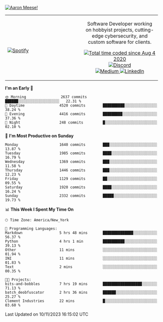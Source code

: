 [![Aaron Meese!](https://user-images.githubusercontent.com/17814535/88975338-a2aabf00-d27f-11ea-963f-8a19608716b4.png)](https://github.com/ajmeese7/readme-ascii "README ASCII")

<!-- Modified from project here: https://github.com/novatorem/novatorem -->
<table width="100%">
  <tr>
  <td width="50%">

&nbsp; <br> [![Spotify](https://ajmeese7.vercel.app/api/spotify)](https://open.spotify.com/user/ajmeese)

  </td>
  <td width="50%">
    <p align="center">
    Software Developer working on hobbyist projects, cutting-edge cybersecurity, and custom software for clients.
    </p>
    <p align="center">
      <a href="https://wakatime.com/@f726891d-3b02-46cd-9b60-e8c59f9e2b14">
        <img src="https://wakatime.com/badge/user/f726891d-3b02-46cd-9b60-e8c59f9e2b14.svg" alt="Total time coded since Aug 4 2020" title="WakaTime" />
      </a>
      <a href="http://link.aaronmeese.com/discord">
        <img src="https://img.shields.io/badge/discord-ajmeese7%234835-369?style=flat-square&logo=discord&logoColor=white&color=purple" alt="Discord" title="Discord">
      </a>
      <br />
      <a href="https://link.aaronmeese.com/medium">
        <img src="https://img.shields.io/badge/medium-ajmeese7-1DB954?style=flat-square&logo=medium&logoColor=white" alt="Medium" title="Medium">
      </a>
      <a href="https://link.aaronmeese.com/linkedin">
        <img src="https://img.shields.io/badge/linkedIn-aaronmeese-1DB954?style=flat-square&logo=linkedin&logoColor=white&color=blue" alt="LinkedIn" title="LinkedIn">
      </a>
    </p>
  </td>

</table>

[//]: <> (The `&nbsp;` is to have Aphelion take up more space)

<!--START_SECTION:waka-->
**I'm an Early 🐤** 

```text
🌞 Morning                2637 commits        ██████░░░░░░░░░░░░░░░░░░░   22.31 % 
🌆 Daytime                4520 commits        ██████████░░░░░░░░░░░░░░░   38.24 % 
🌃 Evening                4416 commits        █████████░░░░░░░░░░░░░░░░   37.36 % 
🌙 Night                  248 commits         █░░░░░░░░░░░░░░░░░░░░░░░░   02.10 % 
```
📅 **I'm Most Productive on Sunday** 

```text
Monday                   1640 commits        ███░░░░░░░░░░░░░░░░░░░░░░   13.87 % 
Tuesday                  1985 commits        ████░░░░░░░░░░░░░░░░░░░░░   16.79 % 
Wednesday                1369 commits        ███░░░░░░░░░░░░░░░░░░░░░░   11.58 % 
Thursday                 1446 commits        ███░░░░░░░░░░░░░░░░░░░░░░   12.23 % 
Friday                   1129 commits        ██░░░░░░░░░░░░░░░░░░░░░░░   09.55 % 
Saturday                 1920 commits        ████░░░░░░░░░░░░░░░░░░░░░   16.24 % 
Sunday                   2332 commits        █████░░░░░░░░░░░░░░░░░░░░   19.73 % 
```


📊 **This Week I Spent My Time On** 

```text
🕑︎ Time Zone: America/New_York

💬 Programming Languages: 
Markdown                 5 hrs 48 mins       ██████████████░░░░░░░░░░░   56.37 % 
Python                   4 hrs 1 min         ██████████░░░░░░░░░░░░░░░   39.13 % 
Other                    11 mins             ░░░░░░░░░░░░░░░░░░░░░░░░░   01.94 % 
INI                      11 mins             ░░░░░░░░░░░░░░░░░░░░░░░░░   01.83 % 
Text                     2 mins              ░░░░░░░░░░░░░░░░░░░░░░░░░   00.35 % 

🐱‍💻 Projects: 
bits-and-bobbles         7 hrs 19 mins       ██████████████████░░░░░░░   71.13 % 
batch_deobfuscator       2 hrs 36 mins       ██████░░░░░░░░░░░░░░░░░░░   25.27 % 
Clement Industries       22 mins             █░░░░░░░░░░░░░░░░░░░░░░░░   03.60 % 
```


 Last Updated on 10/11/2023 16:15:02 UTC
<!--END_SECTION:waka-->
